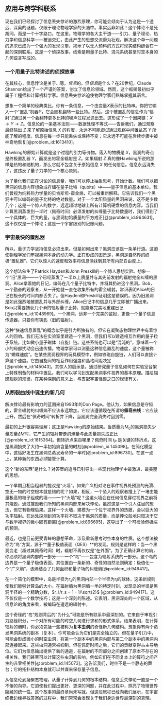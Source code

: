 ## 应用与跨学科联系

现在我们已经探讨了信息丢失悖论的激烈原理，你可能会倾向于认为这是一个遥远、深奥的谜题，仅限于理论物理学家的头脑中。事实远非如此！这个悖论不是死胡同，而是一个十字路口。在这里，物理学的各大主干道——引力、量子理论、热力学和信息科学——被迫交汇，由此产生的思想交流蔚为壮观。解决这个单一问题的追求已成为一个强大的发现引擎，揭示了以无人预料的方式将现实结构缝合在一起的深刻联系。这是一个侦探故事，线索是用量子比特、混沌系统甚至时空本身的几何语言写成的。

### 一个用量子比特讲述的侦探故事

在其核心，信息悖论是关于…嗯，*信息*的。但*信息*是什么？在20世纪，Claude Shannon给出了一个严谨的答案，创立了信息论领域。然而，这个框架最初似乎属于工程师和计算机科学家。信息丢失悖论迫使物理学家们熟练掌握其语言。

想象一个简单的经典类比。你有一条信息，一个由变量$X$表示的比特串。你把它输入一个“置乱”机器$Y$，它会随机翻转一些比特。然后，这个被置乱的信息作为“辐射”$Z$通过另一个会翻转更多比特的噪声过程发送出去。这形成了一个因果链：$X \to Y \to Z$。信息论的一条基本法则——数据处理不等式——告诉我们，通过观察最终输出 $Z$ 来了解原始信息 $X$ 的程度，永远不可能*超过*通过观察中间置乱态 $Y$ 所能了解的程度。信息在每一步只能丢失或保持不变；它永远不可能在后续步骤中被神奇地恢复[@problem_id:1613410]。

Hawking的原始计算就是这个过程的引力等价物。落入的物质是 $X$，黑洞的奇点是终极置乱器 $Y$，而发出的霍金辐射是 $Z$。如果辐射 $Z$ 真的像Hawking所说的那样是热的和随机的，那么它就不包含关于原始信息 $X$ 的任何信息。信息永远消失了，这违反了量子力学的一个核心原则。

为了量化我们正在讨论的信息量，我们可以停止抽象思考，开始计数。我们可以把黑洞的信息内容想象成存储在量子比特（qubits）中——量子信息的基本单位。我们曾视为纯粹热力学量的贝肯斯坦-霍金熵，可以被重新解释。它告诉我们一个黑洞中可以编码的量子比特的绝对数量。对于一个太阳质量的黑洞来说，这不是少数几个；这是一个惊人的数字，远远超过地球上所有计算机硬盘的信息内容。当我们计算黑洞蒸发到一半时（佩奇时间）必须发射的纠缠量子比特数量时，我们得到了一个具体的、巨大的量，与黑洞初始质量的平方成正比[@problem_id:964631]。这不仅仅是一个悖论；这是一个宇宙级别的记账问题。

### 宇宙最快的置乱器

所以，量子力学坚持信息必须出来。但是如何出来？黑洞应该是一条单行道。这迫使物理学家们审视黑洞本身的动力学。正在形成的图景是，黑洞是自然界的终极“置乱器”。它们以惊人的速度和效率将信息涂抹到其所有内部自由度上。

这个想法催生了Patrick Hayden和John Preskill的一个惊人思想实验。想象一个“旧”黑洞——一个已经蒸发了一半以上质量并与其先前发射的辐射完全纠缠的黑洞。Alice拿着她的日记，编码在几个量子比特中，并将其扔进这个黑洞。Bob，一个勤奋的观察者，从一开始就一直在收集所有的霍金辐射。常识表明Alice的日记在极长的时间内都丢失了。但Hayden和Preskill证明这是错误的。因为旧黑洞是如此强烈地被置乱并与外部纠缠，Alice日记中的信息几乎立即被广播出来。Bob只需要捕获几个*新*的辐射量子比特，就能够完美地重建日记[@problem_id:1048969]。一个黑洞，远非一个完美的监狱，更像一个量子信息传送器，只要你有钥匙（旧的辐射）。

这种“快速信息置乱”的概念似乎是引力所独有的，但它在凝聚态物理世界中有着惊人的回响。我们无法在实验室里建造一个黑洞，但我们*可以*建造相互作用的量子粒子系统，比如微小量子磁体（自旋）链。这些系统也可以是“混沌的”，意味着一个小的局部扰动会迅速传播。物理学家可以测量这种信息置乱的速度，这个量被称为“蝴蝶速度”。在某些黑洞视界的玩具模型中，例如铁磁自旋链，人们可以直接计算这个速度。它由自旋间的相互作用强度和晶格间距决定[@problem_id:145043]。其惊人的启示是，通过研究量子信息如何在实验室台架上特殊制备的材料中置乱，我们可以学习到支配黑洞事件视界的基本原理。描绘蝴蝶翅膀的规律，在某种深刻的意义上，与支配宇宙怪兽之口的规律有关。

### 从断裂曲线中诞生的新几何

解决悖论最有影响力的蓝图来自1993年的Don Page。他认为，如果信息是守恒的，霍金辐射的纠缠熵不应该永远增加。它应该遵循现在所谓的**佩奇曲线**：它应该上升，然后在“佩奇时间”转折并下降，当黑洞完全消失时回到零。

最初的上升很容易理解；这正是Hawking的原始结果。当质量为$M_0$的黑洞损失少量质量$\Delta M$时，它产生的辐射带走的熵量与此质量损失成正比[@problem_id:1815364]。但转折点来自哪里？佩奇时间 $t_P$ 是关键的转折点。这是黑洞损失了大约一半初始熵含量的时刻[@problem_id:145098]。在简化模型中，这恰好发生在黑洞总蒸发寿命的一半时[@problem_id:896730]。在这一点上，某种新的东西*必须*接管计算。

这个“新的东西”是什么？对答案的追寻已引导出一些现代物理学中最激进、最美丽的思想。

一个早期且相当粗暴的提议是“火墙”。如果广义相对论在事件视界处预测的光滑、空无一物的时空根本就是错的呢？如果，相反，一个坠入的观察者撞上了一堵由能量极高的粒子组成的墙——一个“火墙”呢？这道火墙会在任何信息穿过视界之前将其烧毁，通过摧毁我们所知的黑洞内部来解决悖论。虽然这是一个引人注目的想法，但它有物理后果。这样一个火墙，建模为一个位于视界外的热膜，会以巨大的功率辐射。在远处探测到的功率将不取决于黑洞的质量，而是悖论般地只取决于它与数学视界的微小固有距离[@problem_id:896695]，这导出了一个可检验但极端的预测。

最近，也是目前更受青睐的思想革命，涉及重新思考时空本身的性质。这个想法被称为“岛”方案，源于**量子极值表面（QES）**的发现。规则是这样的：当一个黑洞变老（超过其佩奇时间）时，辐射不再仅仅是“在外面”。为了正确计算它的熵，你必须将黑洞内部的一部分——一个“岛”——包含为辐射系统的一部分。这个岛的边界是一个量子极值表面，其位置由一条新的、奇怪的自然法则确定：极值化一个“广义熵”，该熵结合了几何面积和量子场的纠缠熵[@problem_id:949417]。

在一个简化的模型中，岛是半径为$r_s$的黑洞内部一个半径为$r_I$的球体，这条新规则使我们能够计算岛的大小。在辐射熵为黑洞熵一半的特定时刻，发现岛的半径是黑洞半径的一个精确分数，$r_I/r_s = 1 - 1/\sqrt{2}$ [@problem_id:949417]。这不仅仅是一个数学技巧；这是一个深刻的陈述。它表明，黑洞深处的一个区域，从信息论的角度来看，被编码在遥远的辐射中。

这个奇怪的“岛”规则背后的“为什么”可能是所有联系中最深刻的。它来自于审视引力路径积分，一个对所有可能的时空几何进行求和的形式体系。结果表明，在计算辐射的熵时，你必须包括一些被称为**复本虫洞**的奇怪新几何结构。想象你有两个蒸发黑洞系统的副本（复本）。你可能会认为它们是完全独立的。但在量子引力中，可能会形成微小的时空虫洞，将第一个副本中的黑洞内部与第二个副本中的黑洞内部连接起来。这些虫洞通常被抑制，但在佩奇时间之后，它们的贡献变得占主导地位。它们为信息输出提供了新的通道，在辐射的不同部分之间创建了原本不存在的相关性。我们甚至可以计算这些虫洞的影响，例如它们在不同复本上的算符之间产生的非零相关性[@problem_id:145073]。这告诉我们，时空不是一个静态的舞台；它的拓扑结构本身就可以共谋来保存量子信息。

从信息论到凝聚态物理，从量子计算到几何的根本结构，信息丢失悖论一直是一个不倦的向导。它迫使我们提出更好、更深的问题，并在此过程中，照亮了物理世界隐藏的统一性。这个故事的最终章尚未写就，但这段旅程已经向我们展示，在宇宙终极边缘寻找答案的过程中，我们常常会发现关于我们身边世界最深刻的真理。